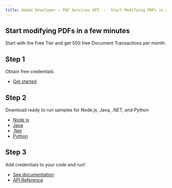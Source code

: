 ```yaml
---
title: Adobe Developer — PDF Services API  —  Start Modifying PDFs in a few Minutes
---
```


<TitleBlock slots="heading, text" theme="light" className="titleBlock-align-left" />

## Start modifying PDFs in a few minutes

Start with the Free Tier and get 500 free Document Transactions per month.

<TextBlock slots="heading, text, buttons" width="33%" theme="light" className="align-left horizontal-align" headerElementType="h2" />

## Step 1

Obtain free credentials

- [Get started](https://acrobatservices.adobe.com/dc-integration-creation-app-cdn/main.html?api=pdf-services-api)

<TextBlock slots="heading, text, buttons" width="33%" theme="light" variantsTypePrimary='secondary' variantsTypeSecondary='secondary' variantStyleFill="outline"
variantStyleOutline= "outline" className="align-left horizontal-align link" headerElementType="h2"/>

## Step 2

Download ready to run samples for Node.js, Java, .NET, and Python

- [Node js](https://github.com/adobe/pdfservices-node-sdk-samples)
- [Java](https://github.com/adobe/pdfservices-java-sdk-samples)
- [.Net](https://github.com/adobe/PDFServices.NET.SDK.Samples)
- [Python](https://github.com/adobe/pdfservices-python-sdk-samples)

<TextBlock slots="heading, text, buttons" width="33%" theme="light"  className="align-left horizontal-align link services-step-three" headerElementType="h2"/>

## Step 3

Add credentials to your code and run!

- [See documentation](/document-services/docs/overview/)
- [API Reference](https://developer.adobe.com/document-services/docs/apis/)

